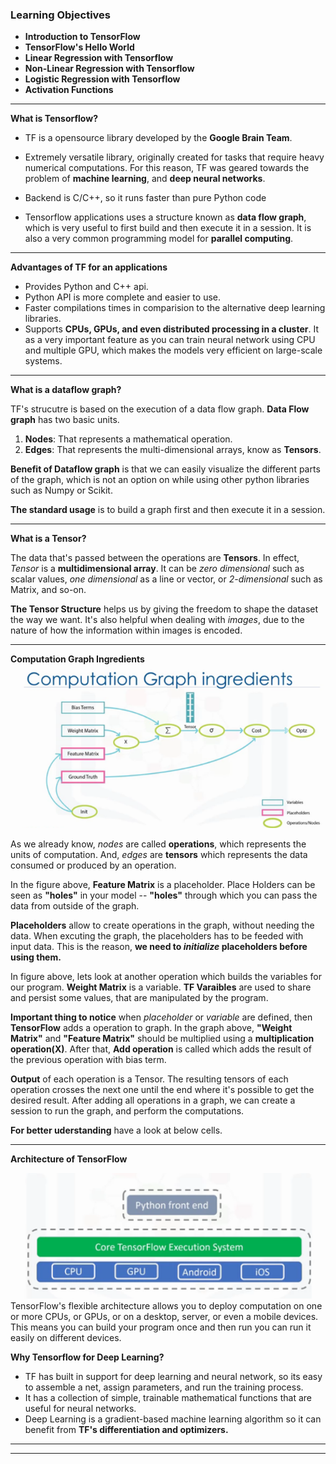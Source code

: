 ### Learning Objectives
* __Introduction to TensorFlow__
* __TensorFlow's Hello World__
* __Linear Regression with Tensorflow__
* __Non-Linear Regression with Tensorflow__
* __Logistic Regression with Tensorflow__
* __Activation Functions__

___

**What is Tensorflow?**
* TF is a opensource library developed by the __Google Brain Team__.

* Extremely versatile library, originally created for tasks that require heavy numerical computations. For this reason, TF was geared towards the problem of **machine learning**, and **deep neural networks**.

* Backend is C/C++, so it runs faster than pure Python code

* Tensorflow applications uses a structure known as __data flow graph__, which is very useful to first build and then execute it in a session. It is also a very common programming model for __parallel computing__.

___

__Advantages of TF for an applications__

* Provides Python and C++ api.
* Python API is more complete and easier to use.
* Faster compilations times in comparision to the alternative deep learning libraries.
* Supports __CPUs, GPUs, and even distributed processing in a cluster__. It as a very important feature as you can train neural network using CPU and multiple GPU, which makes the models very efficient on large-scale systems.

___

__What is a dataflow graph?__

TF's strucutre is based on the execution of a data flow graph.
__Data Flow graph__ has two basic units.
1. __Nodes__: That represents a mathematical operation.
2. __Edges__: That represents the multi-dimensional arrays, know as __Tensors__.

__Benefit of Dataflow graph__ is that we can easily visualize the different parts of the graph, which is not an option on while using other python libraries such as Numpy or Scikit. 

__The standard usage__ is to build a graph first and then execute it in a session.

___

__What is a Tensor?__

The data that's passed between the operations are __Tensors__. In effect, *Tensor* is a __multidimensional array__. It can be _zero dimensional_ such as scalar values, _one dimensional_ as a line or vector, or _2-dimensional_ such as Matrix, and so-on.

__The Tensor Structure__ helps us by giving the freedom to shape the dataset the way we want. It's also helpful when dealing with _images_, due to the nature of how the information within images is encoded.

___

__Computation Graph Ingredients__
![Computation graph ingredients](Images/computation_graph_ingredients.png)

As we already know, _nodes_ are called __operations__, which represents the units of computation. And, _edges_ are __tensors__ which represents the data consumed or produced by an operation.

In the figure above, __Feature Matrix__ is a placeholder. Place Holders can be seen as __"holes"__ in your model -- __"holes"__ through which you can pass the data from outside of the graph. 

__Placeholders__ allow to create operations in the graph, without needing the data. When excuting the graph, the placeholders has to be feeded with input data. This is the reason, __we need to _initialize_ placeholders before using them.__

In figure above, lets look at another operation which builds the variables for our program. __Weight Matrix__ is a variable. __TF Varaibles__ are used to share and persist some values, that are manipulated by the program. 

__Important thing to notice__ when _placeholder_ or _variable_ are defined, then __TensorFlow__ adds a operation to graph. In the graph above, __"Weight Matrix"__ and __"Feature Matrix"__ should be multiplied using a __multiplication operation(X)__. After that, __Add operation__ is called which adds the result of the previous operation with bias term.  

__Output__ of each operation is a Tensor. The resulting tensors of each operation crosses the next one until the end where it's possible to get the desired result. After adding all operations in a graph, we can create a session to run the graph, and perform the computations. 

__For better uderstanding__ have a look at below cells.

___

__Architecture of TensorFlow__

![Architecture of Tensorflow](Images/TF_architecture.png)
TensorFlow's flexible architecture allows you to deploy computation on one or more CPUs, or GPUs, or on a desktop, server, or even a mobile devices. This means you can build your program once and then run you can run it easily on different devices.

__Why Tensorflow for Deep Learning?__

* TF has built in support for deep learning and neural network, so its easy to assemble a net, assign parameters, and run the training process.
* It has a collection of simple, trainable mathematical functions that are useful for neural networks.
* Deep Learning is a gradient-based machine learning algorithm so it can benefit from __TF's differentiation and optimizers.__

___
___
